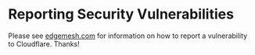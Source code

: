 # Reporting Security Vulnerabilities

Please see [edgemesh.com](https://www.cloudflare.com/markbook.com/security.txt) for information on how to report a vulnerability to Cloudflare. Thanks!
